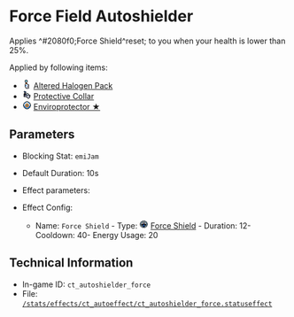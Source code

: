 # Force Field Autoshielder

Applies ^#2080f0;Force Shield^reset; to you when your health is lower than 25%.

Applied by following items:

- <img src="https://raw.githubusercontent.com/Ceterai/Enternia/main/items/armors/alta/other/halogen_pack/icon.png" alt="Altered Halogen Pack icon" loading="lazy" height=16px width="auto" /> [Altered Halogen Pack](https://ceterai.github.io/MyEnternia/Wiki/AlteredHalogenPack)
- <img src="https://raw.githubusercontent.com/Ceterai/Enternia/main/items/armors/alta/other/protective_collar/icon.png" alt="Protective Collar icon" loading="lazy" height=16px width="auto" /> [Protective Collar](https://ceterai.github.io/MyEnternia/Wiki/ProtectiveCollar)
- <img src="https://raw.githubusercontent.com/Ceterai/Enternia/main/items/armors/alta/tier5/arco/protector/icon.png" alt="Enviroprotector ★ icon" loading="lazy" height=16px width="auto" /> [Enviroprotector ★](https://ceterai.github.io/MyEnternia/Wiki/Enviroprotector)

## Parameters

- Blocking Stat: `emiJam`
- Default Duration: 10s
- Effect parameters: 

- Effect Config: 

  - Name: `Force Shield`  - Type: <img src="https://raw.githubusercontent.com/Ceterai/Enternia/main/stats/effects/ct_energy_shield/ct_force_shield.png" alt="Force Shield icon" loading="lazy" height=16px width="auto" /> [Force Shield](https://ceterai.github.io/MyEnternia/Wiki/ForceShield)  - Duration: 12- Cooldown: 40- Energy Usage: 20

## Technical Information

- In-game ID: `ct_autoshielder_force`
- File: [`/stats/effects/ct_autoeffect/ct_autoshielder_force.statuseffect`](https://github.com/Ceterai/Enternia/blob/main/stats/effects/ct_autoeffect/ct_autoshielder_force.statuseffect)
